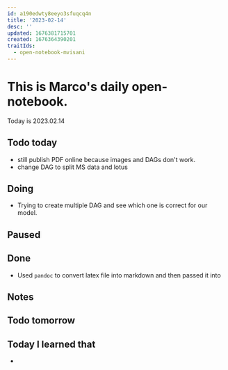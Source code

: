 ```yaml
---
id: a190edwty8eeyo3sfuqcq4n
title: '2023-02-14'
desc: ''
updated: 1676381715701
created: 1676364390201
traitIds:
  - open-notebook-mvisani
---
```

# This is Marco's daily open-notebook.

Today is 2023.02.14

## Todo today
* still publish PDF online because images and DAGs don't work.
* change DAG to split MS data and lotus

###
###

## Doing
* Trying to create multiple DAG and see which one is correct for our model.

## Paused

## Done
* Used `pandoc` to convert latex file into markdown and then passed it into 

## Notes

## Todo tomorrow

###
###
###


## Today I learned that

- 